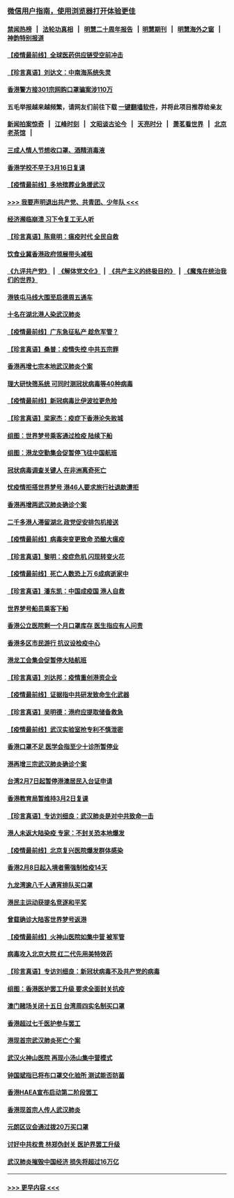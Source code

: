 ### [微信用户指南，使用浏览器打开体验更佳](https://github.com/gfw-breaker/banned-news1/blob/master/indexes/wechat-guide.md?t=0)
#### [禁闻热榜](热点新闻.md?t=0)  &nbsp;&nbsp;|&nbsp;&nbsp; [法轮功真相](https://github.com/gfw-breaker/truth/blob/master/README.md?t=0) &nbsp;&nbsp;|&nbsp;&nbsp; [明慧二十周年报告](https://github.com/gfw-breaker/mh-reports/blob/master/README.md?t=0) &nbsp;&nbsp;|&nbsp;&nbsp;[明慧期刊](https://github.com/gfw-breaker/mh-qikan) &nbsp;&nbsp;|&nbsp;&nbsp; [明慧海外之窗](https://github.com/gfw-breaker/mh-news/blob/master/README.md?t=0) &nbsp;&nbsp;|&nbsp;&nbsp; [神韵特别报道](https://github.com/gfw-breaker/mh-news/blob/master/shenyun.md?t=0)
#### [【疫情最前线】全球医药供应链受空前冲击](../pages/nsc415/n11869614.md?t=02170344) 
#### [【珍言真语】刘达文：中南海系统失灵](../pages/nsc415/n11869465.md?t=02170344) 
#### [香港警方接301宗网购口罩骗案涉110万](../pages/nsc415/n11867572.md?t=02170344) 
#### 五毛举报越来越频繁，请网友们前往下载 [一键翻墙软件](https://github.com/gfw-breaker/ssr-accounts)，并将此项目推荐给亲友
#### [新闻拍案惊奇](https://github.com/gfw-breaker/banned-news1/blob/master/pages/link4.md) &nbsp;&nbsp;|&nbsp;&nbsp; [江峰时刻](https://github.com/gfw-breaker/banned-news1/blob/master/pages/link4.md) &nbsp;&nbsp;|&nbsp;&nbsp; [文昭谈古论今](https://github.com/gfw-breaker/banned-news1/blob/master/pages/link4.md) &nbsp;&nbsp;|&nbsp;&nbsp; [天亮时分](https://github.com/gfw-breaker/banned-news1/blob/master/pages/link4.md) &nbsp;&nbsp;|&nbsp;&nbsp; [萧茗看世界](https://github.com/gfw-breaker/banned-news1/blob/master/pages/link4.md) &nbsp;&nbsp;|&nbsp;&nbsp; [北京老茶馆](https://github.com/gfw-breaker/banned-news1/blob/master/pages/link4.md) &nbsp;&nbsp;|&nbsp;&nbsp; 
#### [三成人情人节想收口罩、酒精消毒液](../pages/nsc415/n11867523.md?t=02170344) 
#### [香港学校不早于3月16日复课](../pages/nsc415/n11867498.md?t=02170344) 
#### [【疫情最前线】多地殡葬业急援武汉](../pages/nsc415/n11866914.md?t=02170344) 
#### [>>> 我要声明退出共产党、共青团、少年队 <<<](https://github.com/begood0513/goodnews/blob/master/quit/letter.md) 
#### [经济濒临崩溃 习下令复工无人听](../pages/nsc415/n11867269.md?t=02170344) 
#### [【珍言真语】陈竟明：瘟疫时代 全民自救](../pages/nsc415/n11866765.md?t=02170344) 
#### [饮食业冀香港政府领展带头减租](../pages/nsc415/n11864876.md?t=02170344) 
#### [《九评共产党》](https://github.com/begood0513/9ping.md/blob/master/README.md) &nbsp;|&nbsp; [《解体党文化》](../../../../jtdwh.md/blob/master/README.md)  &nbsp;|&nbsp; [《共产主义的终极目的》](../../../../gczydzjmd.md/blob/master/README.md) &nbsp;|&nbsp; [《魔鬼在统治我们的世界》](../../../../mgztzwmdsj.md/blob/master/README.md) 
#### [港铁屯马线大围至启德周五通车](../pages/nsc415/n11864842.md?t=02170344) 
#### [十名在湖北港人染武汉肺炎](../pages/nsc415/n11864807.md?t=02170344) 
#### [【疫情最前线】广东急征私产 趁危军管？](../pages/nsc415/n11864205.md?t=02170344) 
#### [【珍言真语】桑普：疫情失控 中共五宗罪](../pages/nsc415/n11864157.md?t=02170344) 
#### [香港再增七宗本地武汉肺炎个案](../pages/nsc415/n11862405.md?t=02170344) 
#### [理大研快筛系统 可同时测冠状病毒等40种病毒](../pages/nsc415/n11862376.md?t=02170344) 
#### [【疫情最前线】新冠病毒比伊波拉更危险](../pages/nsc415/n11862199.md?t=02170344) 
#### [【珍言真语】梁家杰：疫症下香港沦失败城](../pages/nsc415/n11861588.md?t=02170344) 
#### [组图：世界梦号乘客通过检疫 陆续下船](../pages/nsc415/n11858302.md?t=02170344) 
#### [组图：港龙空勤集会促暂停飞往中国航班](../pages/nsc415/n11858190.md?t=02170344) 
#### [冠状病毒调查关键人 在非洲离奇死亡](../pages/nsc415/n11859798.md?t=02170344) 
#### [忧疫情拒搭世界梦号 港46人要求旅行社退款遭拒](../pages/nsc415/n11859849.md?t=02170344) 
#### [香港再增两武汉肺炎确诊个案](../pages/nsc415/n11859833.md?t=02170344) 
#### [二千多港人滞留湖北 政党促安排包机接送](../pages/nsc415/n11859831.md?t=02170344) 
#### [【疫情最前线】病毒突变更致命 恐酿大瘟疫](../pages/nsc415/n11859604.md?t=02170344) 
#### [【珍言真语】黎明：疫症危机 闪现转变火花](../pages/nsc415/n11859199.md?t=02170344) 
#### [【疫情最前线】死亡人数恐上万 6成病逝家中](../pages/nsc415/n11856687.md?t=02170344) 
#### [【珍言真语】潘东凯：中国成疫国 港人自救](../pages/nsc415/n11856962.md?t=02170344) 
#### [世界梦号船员乘客下船](../pages/nsc415/n11856883.md?t=02170344) 
#### [香港公立医院剩一个月口罩库存 医生指应有人问责](../pages/nsc415/n11856875.md?t=02170344) 
#### [香港多区市民游行 抗议设检疫中心](../pages/nsc415/n11856866.md?t=02170344) 
#### [港龙工会集会促暂停大陆航班](../pages/nsc415/n11856840.md?t=02170344) 
#### [【珍言真语】刘达邦：疫情重创港资企业](../pages/nsc415/n11854274.md?t=02170344) 
#### [【疫情最前线】证据指中共研发致命生化武器](../pages/nsc415/n11853087.md?t=02170344) 
#### [【珍言真语】吴明德：港府应提取储备救急](../pages/nsc415/n11852734.md?t=02170344) 
#### [【疫情最前线】武汉实验室抢专利不慎泄密](../pages/nsc415/n11850310.md?t=02170344) 
#### [香港口罩不足 医学会指至少十诊所暂停业](../pages/nsc415/n11850301.md?t=02170344) 
#### [港再增三宗武汉肺炎确诊个案](../pages/nsc415/n11850328.md?t=02170344) 
#### [台湾2月7日起暂停港澳居民入台证申请](../pages/nsc415/n11850304.md?t=02170344) 
#### [香港教育局暂维持3月2日复课](../pages/nsc415/n11850260.md?t=02170344) 
#### [【珍言真语】专访刘细良：武汉肺炎是对中共致命一击](../pages/nsc415/n11849934.md?t=02170344) 
#### [港人未返大陆染疫 专家：不封关恐本地爆发](../pages/nsc415/n11848021.md?t=02170344) 
#### [【疫情最前线】北京复兴医院爆发群体感染](../pages/nsc415/n11847626.md?t=02170344) 
#### [香港2月8日起入境者需强制检疫14天](../pages/nsc415/n11847658.md?t=02170344) 
#### [九龙湾逾八千人通宵排队买口罩](../pages/nsc415/n11847647.md?t=02170344) 
#### [港民主运动获提名竞逐和平奖](../pages/nsc415/n11847633.md?t=02170344) 
#### [曾载确诊大陆客世界梦号返港](../pages/nsc415/n11847608.md?t=02170344) 
#### [【疫情最前线】火神山医院如集中营 被军管](../pages/nsc415/n11847524.md?t=02170344) 
#### [病毒攻入北京大院 红二代先用美特效药](../pages/nsc415/n11847427.md?t=02170344) 
#### [【珍言真语】专访刘细良：新冠状病毒不及共产党的病毒](../pages/nsc415/n11847164.md?t=02170344) 
#### [组图：香港医护罢工升级 要求全面封关抗疫](../pages/nsc415/n11844107.md?t=02170344) 
#### [澳门赌场关闭十五日 台湾周四实名制买口罩](../pages/nsc415/n11845083.md?t=02170344) 
#### [香港超过七千医护参与罢工](../pages/nsc415/n11845051.md?t=02170344) 
#### [港现首宗武汉肺炎死亡个案](../pages/nsc415/n11844998.md?t=02170344) 
#### [武汉火神山医院 再现小汤山集中营模式](../pages/nsc415/n11844763.md?t=02170344) 
#### [钟国斌指已将布口罩交化验所 测试能否防菌](../pages/nsc415/n11842783.md?t=02170344) 
#### [香港HAEA宣布启动第二阶段罢工](../pages/nsc415/n11842723.md?t=02170344) 
#### [香港现首宗人传人武汉肺炎](../pages/nsc415/n11842766.md?t=02170344) 
#### [元朗区议会通过拨20万买口罩](../pages/nsc415/n11842754.md?t=02170344) 
#### [讨好中共权贵 林郑伪封关 医护界罢工升级](../pages/nsc415/n11842359.md?t=02170344) 
#### [武汉肺炎摧毁中国经济 损失将超过16万亿](../pages/nsc415/n11839723.md?t=02170344) 

----
#### [ >>> 更早内容 <<< ](../indexes/nsc415-earlier.md)

